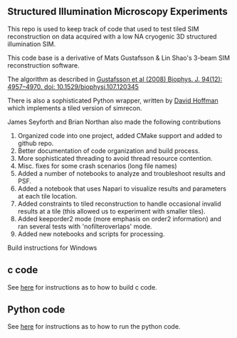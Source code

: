 ## Structured Illumination Microscopy Experiments

This repo is used to keep track of code that used to test tiled SIM reconstruction on data acquired with a low NA cryogenic 3D structured illumination SIM. 

This code base is a derivative of Mats Gustafsson & Lin Shao's 3-beam SIM reconstruction software. 

The algorithm as described in [Gustafsson et al (2008) Biophys. J. 94(12): 4957–4970. doi: 10.1529/biophysj.107.120345](https://pmc.ncbi.nlm.nih.gov/articles/PMC2397368/)

There is also a sophisticated Python wrapper, written by [David Hoffman](https://github.com/david-hoffman) which implements a tiled version of simrecon.

James Seyforth and Brian Northan also made the following contributions

1.  Organized code into one project, added CMake support and added to github repo. 
2.  Better documentation of code organization and build process.
3.  More sophisticated threading to avoid thread resource contention. 
4.  Misc. fixes for some crash scenarios (long file names)
5.  Added a number of notebooks to analyze and troubleshoot results and PSF. 
6.  Added a notebook that uses Napari to visualize results and parameters at each tile location. 
7.  Added constraints to tiled reconstruction to handle occasional invalid results at a tile (this allowed us to experiment with smaller tiles).
8.  Added keeporder2 mode (more emphasis on order2 information) and ran several tests with 'nofilteroverlaps' mode. 
9.  Added new notebooks and scripts for processing. 

Build instructions for Windows

## c code

See [here](docs/build_process.md) for instructions as to how to build c code. 

## Python code

See [here](docs/running_the_code.md) for instructions as to how to run the python code. 

